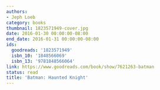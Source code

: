 ```yaml
---
authors:
- Jeph Loeb
category: books
thumbnail: 1823571949-cover.jpg
date: 2016-01-30 00:00:00-08:00
end_date: 2016-01-31 00:00:00-08:00
ids:
  goodreads: '1823571949'
  isbn_10: '1848566069'
  isbn_13: '9781848566064'
link: https://www.goodreads.com/book/show/7621263-batman
status: read
title: 'Batman: Haunted Knight'
---
```

